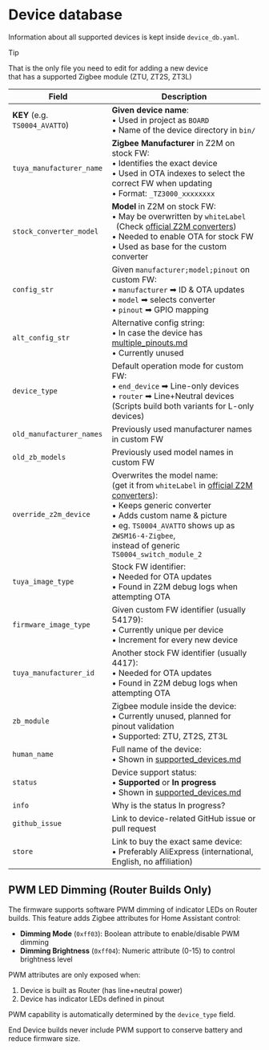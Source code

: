 # Device database

Information about all supported devices is kept inside `device_db.yaml`.

> [!TIP]  
> That is the only file you need to edit for adding a new device  
> that has a supported Zigbee module (ZTU, ZT2S, ZT3L)

[off_conv]: https://github.com/Koenkk/zigbee-herdsman-converters/tree/master/src/devices

| Field                        | Description                                                                                                                  |
|------------------------------|------------------------------------------------------------------------------------------------------------------------------|
|**KEY** (e.g. `TS0004_AVATTO`)| **Given device name**: <br> • Used in project as `BOARD` <br> • Name of the device directory in `bin/`                       |
|`tuya_manufacturer_name`      | **Zigbee Manufacturer** in Z2M on stock FW: <br> • Identifies the exact device <br> • Used in OTA indexes to select the correct FW when updating <br> • Format: `_TZ3000_xxxxxxxx` |
|`stock_converter_model`       | **Model** in Z2M on stock FW: <br> • May be overwritten by `whiteLabel` <br> &nbsp; (Check [official Z2M converters][off_conv]) <br> • Needed to enable OTA for stock FW <br> • Used as base for the custom converter |
|`config_str`                  | Given `manufacturer;model;pinout` on custom FW: <br> • `manufacturer` ➡ ID & OTA updates <br> • `model` ➡ selects converter <br> • `pinout` ➡ GPIO mapping |
|`alt_config_str`              | Alternative config string: <br> • In case the device has [multiple_pinouts.md](./multiple_pinouts.md) <br> • Currently unused|
|`device_type`                 | Default operation mode for custom FW: <br> • `end_device` ➡ Line-only devices <br> • `router` ➡ Line+Neutral devices <br> (Scripts build both variants for L-only devices) |
|`old_manufacturer_names`      | Previously used manufacturer names in custom FW                                                                              |
|`old_zb_models`               | Previously used model names in custom FW                                                                                     |
|`override_z2m_device`         | Overwrites the model name: <br> (get it from `whiteLabel` in [official Z2M converters][off_conv]): <br> • Keeps generic converter <br> • Adds custom name & picture <br> • eg. `TS0004_AVATTO` shows up as `ZWSM16-4-Zigbee`, <br> instead of generic `TS0004_switch_module_2`                                     |
|`tuya_image_type`             | Stock FW identifier: <br> • Needed for OTA updates <br> • Found in Z2M debug logs when attempting OTA                        |
|`firmware_image_type`         | Given custom FW identifier (usually 54179): <br> • Currently unique per device <br> • Increment for every new device         |
|`tuya_manufacturer_id`        | Another stock FW identifier (usually 4417): <br> • Needed for OTA updates <br> • Found in Z2M debug logs when attempting OTA |
|`zb_module`                   | Zigbee module inside the device: <br> • Currently unused, planned for pinout validation <br> • Supported: ZTU, ZT2S, ZT3L    |
|`human_name`                  | Full name of the device: <br> • Shown in [supported_devices.md](./supported_devices.md)                                      |
|`status`                      | Device support status: <br> • **Supported** or **In progress** <br> • Shown in [supported_devices.md](./supported_devices.md)|
|`info`                        | Why is the status In progress?                                                                                               |
|`github_issue`                | Link to device-related GitHub issue or pull request                                                                          |
|`store`                       | Link to buy the exact same device: <br> • Preferably AliExpress (international, English, no affiliation)                     |

## PWM LED Dimming (Router Builds Only)

The firmware supports software PWM dimming of indicator LEDs on Router builds. This feature adds Zigbee attributes for Home Assistant control:

- **Dimming Mode** (`0xff03`): Boolean attribute to enable/disable PWM dimming
- **Dimming Brightness** (`0xff04`): Numeric attribute (0-15) to control brightness level

PWM attributes are only exposed when:
1. Device is built as Router (has line+neutral power)
2. Device has indicator LEDs defined in pinout

PWM capability is automatically determined by the `device_type` field.

End Device builds never include PWM support to conserve battery and reduce firmware size.
